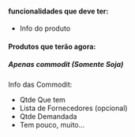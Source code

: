 #### funcionalidades que deve ter:
- Info do produto

#### Produtos que terão agora:
##### Apenas commodit (Somente Soja)

Info das Commodit:
- Qtde Que tem
- Lista de Fornecedores (opcional)
- Qtde Demandada
- Tem pouco, muito...
